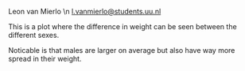 Leon van Mierlo \n
l.vanmierlo@students.uu.nl

This is a plot where the difference in weight can be seen between the different sexes.

Noticable is that males are larger on average but also have way more spread in their weight.
